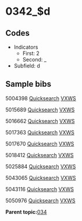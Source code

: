 # 0342\_$d

## Codes

-   Indicators
    -   First: 2
    -   Second: \_
-   Subfield: d

## Sample bibs

5004398 [Quicksearch](https://search.library.yale.edu/catalog/5004398) [VXWS](http://prodorbis.library.yale.edu:7014/vxws/GetHoldingsService?bibId=5004398)

5015689 [Quicksearch](https://search.library.yale.edu/catalog/5015689) [VXWS](http://prodorbis.library.yale.edu:7014/vxws/GetHoldingsService?bibId=5015689)

5016662 [Quicksearch](https://search.library.yale.edu/catalog/5016662) [VXWS](http://prodorbis.library.yale.edu:7014/vxws/GetHoldingsService?bibId=5016662)

5017363 [Quicksearch](https://search.library.yale.edu/catalog/5017363) [VXWS](http://prodorbis.library.yale.edu:7014/vxws/GetHoldingsService?bibId=5017363)

5017670 [Quicksearch](https://search.library.yale.edu/catalog/5017670) [VXWS](http://prodorbis.library.yale.edu:7014/vxws/GetHoldingsService?bibId=5017670)

5018412 [Quicksearch](https://search.library.yale.edu/catalog/5018412) [VXWS](http://prodorbis.library.yale.edu:7014/vxws/GetHoldingsService?bibId=5018412)

5025884 [Quicksearch](https://search.library.yale.edu/catalog/5025884) [VXWS](http://prodorbis.library.yale.edu:7014/vxws/GetHoldingsService?bibId=5025884)

5043065 [Quicksearch](https://search.library.yale.edu/catalog/5043065) [VXWS](http://prodorbis.library.yale.edu:7014/vxws/GetHoldingsService?bibId=5043065)

5043116 [Quicksearch](https://search.library.yale.edu/catalog/5043116) [VXWS](http://prodorbis.library.yale.edu:7014/vxws/GetHoldingsService?bibId=5043116)

5050976 [Quicksearch](https://search.library.yale.edu/catalog/5050976) [VXWS](http://prodorbis.library.yale.edu:7014/vxws/GetHoldingsService?bibId=5050976)

**Parent topic:**[034](../../tags/034/034.md)

